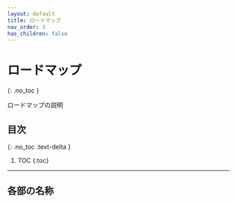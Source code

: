 ```yaml
---
layout: default
title: ロードマップ
nav_order: 3
has_children: false
---
```


# ロードマップ
{: .no_toc }

ロードマップの説明

## 目次
{: .no_toc .text-delta }

1. TOC
{:toc}

---

## 各部の名称